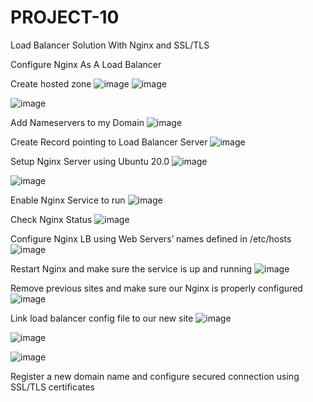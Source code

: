 # PROJECT-10
Load Balancer Solution With Nginx and SSL/TLS

Configure Nginx As A Load Balancer

Create hosted zone
![image](https://user-images.githubusercontent.com/113097621/219196860-8c887e1c-3cb7-4999-9178-50559e4e285f.png)
![image](https://user-images.githubusercontent.com/113097621/219197280-0a163d93-7f5f-443f-bb6b-f7d179b45f14.png)

![image](https://user-images.githubusercontent.com/113097621/219197881-93c59408-10a6-4bf5-a1e3-e7d8331e3a61.png)

Add Nameservers to my Domain
![image](https://user-images.githubusercontent.com/113097621/219207924-adfb0277-1f93-4380-a634-f6abfc1c2b92.png)

Create Record pointing to Load Balancer Server
![image](https://user-images.githubusercontent.com/113097621/219209931-a338af2f-52f2-47be-b4ff-341cb37d5483.png)

Setup Nginx Server using Ubuntu 20.0 
![image](https://user-images.githubusercontent.com/113097621/219212534-7656f173-dc91-4143-8b0f-852b592352cc.png)

![image](https://user-images.githubusercontent.com/113097621/219213245-0f848738-272c-49ea-8664-7df8896bf34c.png)

Enable Nginx Service  to run
![image](https://user-images.githubusercontent.com/113097621/219213576-f8bbbdd5-2157-406b-a6f0-5e63398c6af2.png)

Check Nginx Status
![image](https://user-images.githubusercontent.com/113097621/219213829-562d39bb-4195-48d1-8713-a6e8c51e4b1b.png)

Configure Nginx LB using Web Servers’ names defined in /etc/hosts
![image](https://user-images.githubusercontent.com/113097621/219215690-06b03f7c-e112-4f2d-a8d5-55d1091683b0.png)

Restart Nginx and make sure the service is up and running
![image](https://user-images.githubusercontent.com/113097621/219216411-6da68a9f-78ff-4ea5-a389-b3986a1ec49e.png)

Remove previous sites and make sure our Nginx is properly configured
![image](https://user-images.githubusercontent.com/113097621/219216828-ced6df4e-82f5-433f-853d-c027d723f0ce.png)


Link load balancer config file to our new site
![image](https://user-images.githubusercontent.com/113097621/219218144-7f4b660a-01ca-4096-8d56-839d40ce4601.png)

![image](https://user-images.githubusercontent.com/113097621/219892486-ecd37ce8-308f-45eb-8ac3-09eb2e73d5ac.png)

![image](https://user-images.githubusercontent.com/113097621/219892305-243ccc30-962d-4553-866d-bbec47d18eab.png)

Register a new domain name and configure secured connection using SSL/TLS certificates





